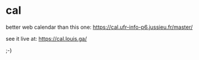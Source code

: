 # cal

better web calendar than this one: https://cal.ufr-info-p6.jussieu.fr/master/

see it live at: https://cal.louis.ga/

;-)
